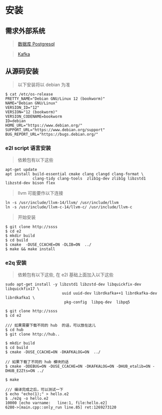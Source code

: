 # 安装

## 需求外部系统

> [数据库 Postgresql](https://www.postgresql.org/docs/current/index.html)

> [Kafka](https://kafka.apache.org/quickstart)

## 从源码安装
> 以下安装将以 debian 为准
```
$ cat /etc/os-release 
PRETTY_NAME="Debian GNU/Linux 12 (bookworm)"
NAME="Debian GNU/Linux"
VERSION_ID="12"
VERSION="12 (bookworm)"
VERSION_CODENAME=bookworm
ID=debian
HOME_URL="https://www.debian.org/"
SUPPORT_URL="https://www.debian.org/support"
BUG_REPORT_URL="https://bugs.debian.org/"

```

### e2l script 语言安装
> 依赖包有以下这些

```
apt-get update
apt install build-essential cmake clang clangd clang-format \
            clang-tidy clang-tools  zlib1g-dev zlib1g libzstd1 libzstd-dev bison flex
```

> llvm 可能要作以下连接

``` 
ln -s /usr/include/llvm-14/llvm/ /usr/include/llvm 
ln -s /usr/include/llvm-c-14/llvm-c/ /usr/include/llvm-c
```

> 开始安装
```
$ git clone http://ssss
$ cd e2
$ mkdir build
$ cd build
$ cmake  -DUSE_CCACHE=ON -DLIB=ON  ../
$ make && make install
```
 
### e2q 安装
> 依赖包有以下这些, 在 e2l 基础上面加入以下这些

```
sudo apt-get install -y libzstd1 libzstd-dev libquickfix-dev libquickfix17 \
                         uuid uuid-dev librdkafka++1 librdkafka-dev librdkafka1 \
                          pkg-config  libpq-dev  libpq5
```

```
$ git clone http://ssss
$ cd e2

/// 如果需要下载不同的 hub  的话，可以放在这儿
$ cd hub
$ git clone http://hub..

$ mkdir build
$ cd build
$ cmake -DUSE_CCACHE=ON -DKAFKALOG=ON  ../

// 如果下载了不同的 hub 模块的话
$ cmake -DDEBUG=ON -DUSE_CCACHE=ON -DKAFKALOG=ON -DHUB_etalib=ON -DHUB_E2Zts=ON ../

$ make 

/// 编译完成之后，可以测试一下
$ echo "echo(1);" > hello.e2
$ ./e2q -o hello.e2 
10000 [echo varname:   line:1, file:hello.e2]
6280->[main.cpp::only_run line.85] ret:1269273120

```